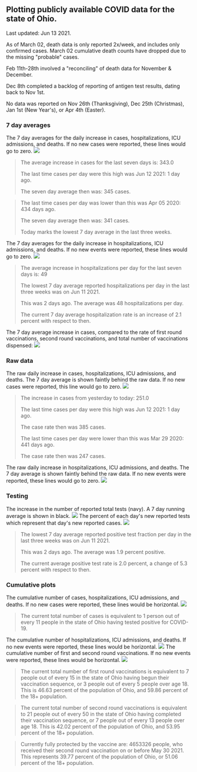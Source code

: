 ## Plotting publicly available COVID data for the state of Ohio. 

Last updated: Jun 13 2021. 

As of March 02, death data is only reported 2x/week, and includes only confirmed cases. March 02 cumulative death counts have dropped due to the missing "probable" cases.

Feb 11th-28th involved a "reconciling" of death data for November & December.

Dec 8th completed a backlog of reporting of antigen test results, dating back to Nov 1st.

No data was reported on Nov 26th (Thanksgiving), Dec 25th (Christmas), Jan 1st (New Year's), or Apr 4th (Easter).
### 7 day averages
The 7 day averages for the daily increase in cases, hospitalizations, ICU admissions, and deaths. If no new cases were reported, these lines would go to zero.
![](7dayaverage_cases.png)

>The average increase in cases for the last seven days is: 343.0
>
>The last time cases per day were this high was Jun 12 2021: 1 day ago.
>
>The seven day average then was: 345 cases.

>
>The last time cases per day was lower than this was Apr 05 2020: 434 days ago.
>
>The seven day average then was: 341 cases.
>
>Today marks the lowest 7 day average in the last three weeks.

The 7 day averages for the daily increase in hospitalizations, ICU admissions, and deaths. If no new events were reported, these lines would go to zero.
![](7dayaverage_hospital.png)

>The average increase in hospitalizations per day for the last seven days is: 49
>
>The lowest 7 day average reported hospitalizations per day in the last three weeks was on Jun 11 2021.
>
>This was 2 days ago. The average was 48 hospitalizations per day.
>
>The current 7 day average hospitalization rate is an increase of 2.1 percent with respect to then.

The 7 day average increase in cases, compared to the rate of first round vaccinations, second round vaccinations, and total number of vaccinations dispensed:
![](DailyVaccinationsCases.png)

### Raw data
The raw daily increase in cases, hospitalizations, ICU admissions, and deaths. The 7 day average is shown faintly behind the raw data. If no new cases were reported, this line would go to zero.
![](DailyCases.png)

>The increase in cases from yesterday to today: 251.0 
>
>The last time cases per day were this high was Jun 12 2021: 1 day ago. 
>
>The case rate then was 385 cases.
>
>The last time cases per day were lower than this was Mar 29 2020: 441 days ago. 
>
>The case rate then was 247 cases.

The raw daily increase in hospitalizations, ICU admissions, and deaths. The 7 day average is shown faintly behind the raw data. If no new events were reported, these lines would go to zero.
![](DailyHospitalizations.png)

### Testing

The increase in the number of reported total tests (navy). A 7 day running average is shown in black.
![](DailyTests.png)
The percent of each day's new reported tests which represent that day's new reported cases.
![](percentpositive_tests.png)

>The lowest 7 day average reported positive test fraction per day in the last three weeks was on Jun 11 2021.
>
>This was 2 days ago. The average was 1.9 percent positive. 
>
>The current average positive test rate is 2.0 percent, a change of 5.3 percent with respect to then. 

### Cumulative plots
The cumulative number of cases, hospitalizations, ICU admissions, and deaths. If no new cases were reported, these lines would be horizontal.
![](Cases.png)

>The current total number of cases is equivalent to 1 person out of every 11 people in the state of Ohio having tested positive for COVID-19.

The cumulative number of hospitalizations, ICU admissions, and deaths. If no new events were reported, these lines would be horizontal.
![](Hospitalizations.png)
The cumulative number of first and second round vaccinations. If no new events were reported, these lines would be horizontal.
![](Vaccinations.png)

>The current total number of first round vaccinations is equivalent to 7 people out of every 15 in the state of Ohio having begun their vaccination sequence, or 3 people out of every 5 people over age 18.
 >This is 46.63 percent of the population of Ohio, and 59.86 percent of the 18+ population.

>The current total number of second round vaccinations is equivalent to 21 people out of every 50 in the state of Ohio having completed their vaccination sequence, or 7 people out of every 13 people over age 18. 
>This is 42.02 percent of the population of Ohio, and 53.95 percent of the 18+ population.

>Currently fully protected by the vaccine are: 4653326 people, who received their second round vaccination on or before May 30 2021.
>This represents 39.77 percent of the population of Ohio, or 51.06 percent of the 18+ population.

